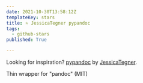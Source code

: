 ```yaml
---
date: 2021-10-30T13:58:12Z
templateKey: stars
title: ⭐ JessicaTegner pypandoc
tags:
  - github-stars
published: True

---
```


Looking for inspiration? [pypandoc](https://github.com/JessicaTegner/pypandoc) by [JessicaTegner](https://github.com/JessicaTegner).

Thin wrapper for "pandoc" (MIT)
